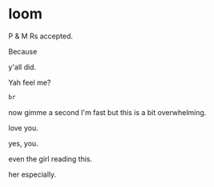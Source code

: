 # loom
P &amp; M Rs accepted.

Because

y'all did.

Yah feel me?

```sh
br
```

now gimme a second I'm fast but this is a bit overwhelming.

love you. 

yes, you.

even the girl reading this.

her especially.
